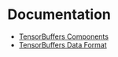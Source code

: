 # Documentation

- [TensorBuffers Components](./components.md)
- [TensorBuffers Data Format](./data_format.md)
